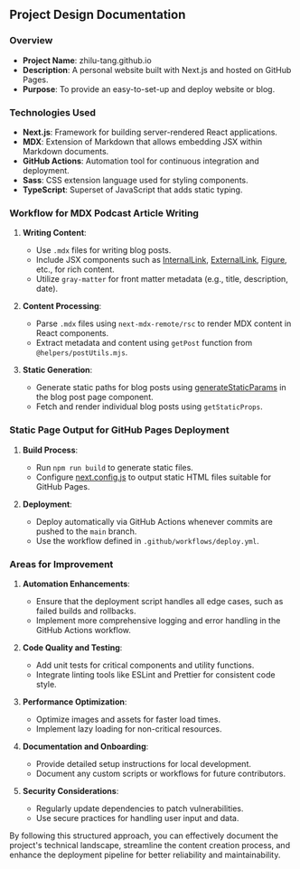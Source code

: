 
## Project Design Documentation

### Overview
- **Project Name**: zhilu-tang.github.io
- **Description**: A personal website built with Next.js and hosted on GitHub Pages.
- **Purpose**: To provide an easy-to-set-up and deploy website or blog.

### Technologies Used
- **Next.js**: Framework for building server-rendered React applications.
- **MDX**: Extension of Markdown that allows embedding JSX within Markdown documents.
- **GitHub Actions**: Automation tool for continuous integration and deployment.
- **Sass**: CSS extension language used for styling components.
- **TypeScript**: Superset of JavaScript that adds static typing.

### Workflow for MDX Podcast Article Writing
1. **Writing Content**:
   - Use `.mdx` files for writing blog posts.
   - Include JSX components such as [InternalLink](file:///Users/markus/dev/code/workspace/gemini-cli/zhilu-tang.github.io/components/InternalLink/index.tsx#L15-L39), [ExternalLink](file:///Users/markus/dev/code/workspace/gemini-cli/zhilu-tang.github.io/components/ExternalLink/index.tsx#L14-L42), [Figure](file:///Users/markus/dev/code/workspace/gemini-cli/zhilu-tang.github.io/components/Figure/index.tsx#L18-L60), etc., for rich content.
   - Utilize `gray-matter` for front matter metadata (e.g., title, description, date).

2. **Content Processing**:
   - Parse `.mdx` files using `next-mdx-remote/rsc` to render MDX content in React components.
   - Extract metadata and content using `getPost` function from `@helpers/postUtils.mjs`.

3. **Static Generation**:
   - Generate static paths for blog posts using [generateStaticParams](file:///Users/markus/dev/code/workspace/gemini-cli/zhilu-tang.github.io/app/(footer)/blog/[slug]/page.tsx#L192-L196) in the blog post page component.
   - Fetch and render individual blog posts using `getStaticProps`.

### Static Page Output for GitHub Pages Deployment
1. **Build Process**:
   - Run `npm run build` to generate static files.
   - Configure [next.config.js](file:///Users/markus/dev/code/workspace/gemini-cli/zhilu-tang.github.io/next.config.js) to output static HTML files suitable for GitHub Pages.

2. **Deployment**:
   - Deploy automatically via GitHub Actions whenever commits are pushed to the `main` branch.
   - Use the workflow defined in `.github/workflows/deploy.yml`.

### Areas for Improvement
1. **Automation Enhancements**:
   - Ensure that the deployment script handles all edge cases, such as failed builds and rollbacks.
   - Implement more comprehensive logging and error handling in the GitHub Actions workflow.

2. **Code Quality and Testing**:
   - Add unit tests for critical components and utility functions.
   - Integrate linting tools like ESLint and Prettier for consistent code style.

3. **Performance Optimization**:
   - Optimize images and assets for faster load times.
   - Implement lazy loading for non-critical resources.

4. **Documentation and Onboarding**:
   - Provide detailed setup instructions for local development.
   - Document any custom scripts or workflows for future contributors.

5. **Security Considerations**:
   - Regularly update dependencies to patch vulnerabilities.
   - Use secure practices for handling user input and data.

By following this structured approach, you can effectively document the project's technical landscape, streamline the content creation process, and enhance the deployment pipeline for better reliability and maintainability.